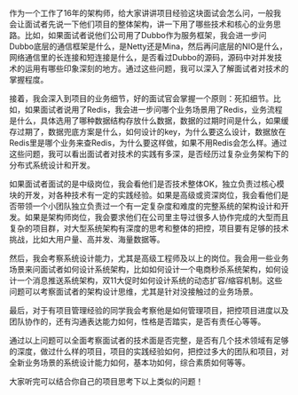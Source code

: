 作为一个工作了16年的架构师，给大家讲讲项目经验这块面试会怎么问，一般我会让面试者先说一下他们项目的整体架构，讲一下用了哪些技术和核心的业务思路。比如，如果面试者说他们公司用了Dubbo作为服务框架，我会进一步问Dubbo底层的通信框架是什么，是Netty还是Mina，然后再问底层的NIO是什么，网络通信里的长连接和短连接是什么，是否看过Dubbo的源码，源码中对并发技术的运用有哪些印象深刻的地方。通过这些问题，我可以深入了解面试者对技术的掌握程度。

接着，我会深入到项目的业务细节，好的面试官会掌握一个原则：死扣细节。比如，如果面试者说用了Redis，我会进一步问哪个业务场景用了Redis，业务流程是什么，具体选用了哪种数据结构存放什么数据，数据的过期时间是什么，如果缓存过期了，数据兜底方案是什么，如何设计的key，为什么要这么设计，数据放在Redis里是哪个业务来查Redis，为什么要这样做，如果不用Redis会怎么样。通过这些问题，我可以看出面试者对技术的实践有多深，是否经历过复杂业务架构下的分布式系统设计和开发。

如果面试者面试的是中级岗位，我会看他们是否技术整体OK，独立负责过核心模块的开发，对各种技术有一定的实践经验。如果是高级或资深岗位，我会看他们是否带领一个小团队独立负责过一个有一定复杂度和难度的完整系统的架构设计和开发。如果是架构师岗位，我会要求他们在公司里主导过很多人协作完成的大型而且复杂的项目群，对大型系统架构有深度的思考和整体的把控，项目要有足够的技术挑战，比如大用户量、高并发、海量数据等。

然后，我会考察系统设计能力，尤其是高级工程师及以上的岗位。我会用一些业务场景来问面试者如何设计系统架构，比如如何设计一个电商秒杀系统架构，如何设计一个消息推送系统架构，双11大促时如何设计系统的动态扩容/缩容机制。这些问题可以考察面试者的架构设计思维，尤其是针对没接触过的业务场景。

最后，对于有项目管理经验的同学我会考察他是如何管理项目，把控项目进度以及团队协作的，还有沟通表达能力如何，性格是否踏实，是否有责任心等等。

通过以上问题可以全面考察面试者的技术面是否完整，是否有几个技术领域有足够的深度，做过什么样的项目，项目的实践经验如何，把控过多大的团队和项目，对全新业务场景的系统设计能力如何，基本功如何，综合素质如何等等。

大家听完可以结合你自己的项目思考下以上类似的问题！
